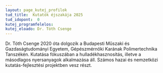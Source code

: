 ```yaml
---
layout: page_kutej_profilok
tud_title:  Kutatók éjszakája 2025
tud_idopont:  0
kutej_programfelelos: 
kutej_eloado: Dr. Tóth Csenge
---
```


Dr. Tóth Csenge 2020 óta dolgozik a Budapesti Műszaki és Gazdaságtudományi Egyetem, Gépészmérnöki Karának Polimertechnika Tanszékén. Kutatása fókuszában a hulladékhasznosítás, illetve a másodlagos nyersanyagok alkalmazása áll. 
Számos hazai és nemzetközi kutatás-fejlesztési projektben vesz részt.
